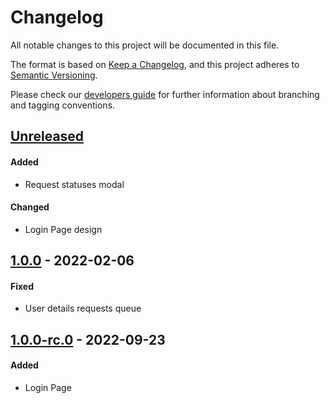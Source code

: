 # Changelog
All notable changes to this project will be documented in this file.

The format is based on [Keep a Changelog](https://keepachangelog.com/en/1.0.0/),
and this project adheres to [Semantic Versioning](https://semver.org/spec/v2.0.0.html).

Please check our [developers guide](https://gitlab.com/tokend/developers-guide)
for further information about branching and tagging conventions.

## [Unreleased]
#### Added
- Request statuses modal

#### Changed
- Login Page design

## [1.0.0] - 2022-02-06
#### Fixed
- User details requests queue

## [1.0.0-rc.0] - 2022-09-23
#### Added
- Login Page

[Unreleased]: https://gitlab.com/distributed_lab/acs/acs-admin-panel/compare/1.0.0...main
[1.0.0]: https://gitlab.com/distributed_lab/acs/acs-admin-panel/compare/1.0.0-rc.0...1.0.0
[1.0.0-rc.0]: https://gitlab.com/distributed_lab/acs/acs-admin-panel/tags/1.0.0-rc.0
